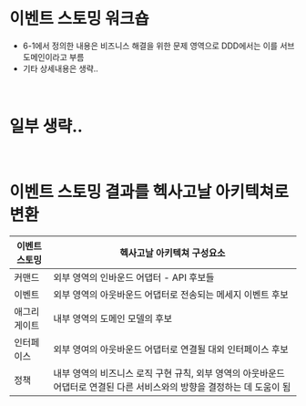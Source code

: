# 이벤트 스토밍 워크숍

- 6-1에서 정의한 내용은 비즈니스 해결을 위한 문제 영역으로 DDD에서는 이를 서브도메인이라고 부름
- 기타 상세내용은 생략..

<br>

# 일부 생략..

<br>

# 이벤트 스토밍 결과를 헥사고날 아키텍쳐로 변환

| 이벤트 스토밍 | 헥사고날 아키텍쳐 구성요소                                                                                               |
| ------------- | ------------------------------------------------------------------------------------------------------------------------ |
| 커맨드        | 외부 영역의 인바운드 어댑터 - API 후보들                                                                                 |
| 이벤트        | 외부 영역의 아웃바운드 어댑터로 전송되는 메세지 이벤트 후보                                                              |
| 애그리게이트  | 내부 영역의 도메인 모델의 후보                                                                                           |
| 인터페이스    | 외부 영여의 아웃바운드 어댑터로 연결될 대외 인터페이스 후보                                                              |
| 정책          | 내부 영역의 비즈니스 로직 구현 규칙, 외부 영역의 아웃바운드 어댑터로 연결된 다른 서비스와의 방향을 결정하는 데 도움이 됨 |
